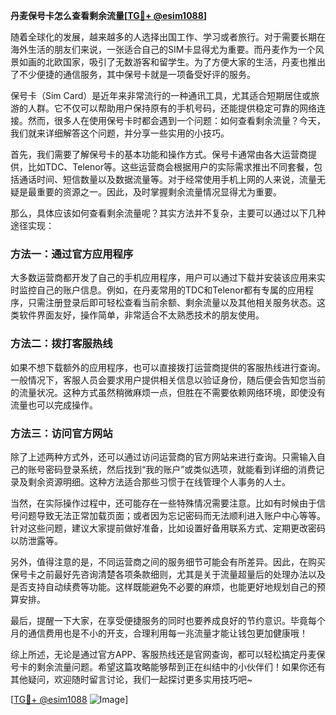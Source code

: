 **丹麦保号卡怎么查看剩余流量[[TG💪+ @esim1088](https://t.me/s/esim1088)]**

随着全球化的发展，越来越多的人选择出国工作、学习或者旅行。对于需要长期在海外生活的朋友们来说，一张适合自己的SIM卡显得尤为重要。而丹麦作为一个风景如画的北欧国家，吸引了无数游客和留学生。为了方便大家的生活，丹麦也推出了不少便捷的通信服务，其中保号卡就是一项备受好评的服务。

保号卡（Sim Card）是近年来非常流行的一种通讯工具，尤其适合短期居住或旅游的人群。它不仅可以帮助用户保持原有的手机号码，还能提供稳定可靠的网络连接。然而，很多人在使用保号卡时都会遇到一个问题：如何查看剩余流量？今天，我们就来详细解答这个问题，并分享一些实用的小技巧。

首先，我们需要了解保号卡的基本功能和操作方式。保号卡通常由各大运营商提供，比如TDC、Telenor等。这些运营商会根据用户的实际需求推出不同套餐，包括通话时间、短信数量以及数据流量等。对于经常使用手机上网的人来说，流量无疑是最重要的资源之一。因此，及时掌握剩余流量情况显得尤为重要。

那么，具体应该如何查看剩余流量呢？其实方法并不复杂，主要可以通过以下几种途径实现：

### 方法一：通过官方应用程序

大多数运营商都开发了自己的手机应用程序，用户可以通过下载并安装该应用来实时监控自己的账户信息。例如，在丹麦常用的TDC和Telenor都有专属的应用程序，只需注册登录后即可轻松查看当前余额、剩余流量以及其他相关服务状态。这类软件界面友好，操作简单，非常适合不太熟悉技术的朋友使用。

### 方法二：拨打客服热线

如果不想下载额外的应用程序，也可以直接拨打运营商提供的客服热线进行查询。一般情况下，客服人员会要求用户提供相关信息以验证身份，随后便会告知您当前的流量状况。这种方式虽然稍微麻烦一点，但胜在不需要依赖网络环境，即使没有流量也可以完成操作。

### 方法三：访问官方网站

除了上述两种方式外，还可以通过访问运营商的官方网站来进行查询。只需输入自己的账号密码登录系统，然后找到“我的账户”或类似选项，就能看到详细的消费记录及剩余资源明细。这种方法适合那些习惯于在线管理个人事务的人士。

当然，在实际操作过程中，还可能存在一些特殊情况需要注意。比如有时候由于信号问题导致无法正常加载页面；或者因为忘记密码而无法顺利进入账户中心等等。针对这些问题，建议大家提前做好准备，比如设置好备用联系方式、定期更改密码以防泄露等。

另外，值得注意的是，不同运营商之间的服务细节可能会有所差异。因此，在购买保号卡之前最好先咨询清楚各项条款细则，尤其是关于流量超量后的处理办法以及是否支持自动续费等功能。这样既能避免不必要的麻烦，也能更好地规划自己的预算安排。

最后，提醒一下大家，在享受便捷服务的同时也要养成良好的节约意识。毕竟每个月的通信费用也是不小的开支，合理利用每一兆流量才能让钱包更加健康哦！

综上所述，无论是通过官方APP、客服热线还是官网查询，都可以轻松搞定丹麦保号卡的剩余流量问题。希望这篇攻略能够帮到正在纠结中的小伙伴们！如果你还有其他疑问，欢迎随时留言讨论，我们一起探讨更多实用技巧吧~

[[TG💪+ @esim1088](https://t.me/s/esim1088) ![Image](https://i.postimg.cc/4NQfJmqS/Snipaste-2025-05-13-00-14-12.png)]